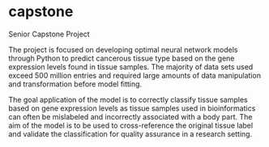 # capstone
Senior Capstone Project

The project is focused on developing optimal neural network models through Python to predict cancerous tissue type based on the gene expression levels found in tissue samples. The majority of data sets used exceed 500 million entries and required large amounts of data manipulation and transformation before model fitting.

The goal application of the model is to correctly classify tissue samples based on gene expression levels as tissue samples used in bioinformatics can often be mislabeled and incorrectly associated with a body part. The aim of the model is to be used to cross-reference the original tissue label and validate the classification for quality assurance in a research setting.
